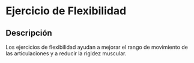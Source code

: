 # Ejercicio de Flexibilidad 

## Descripción

Los ejercicios de flexibilidad ayudan a mejorar el rango de movimiento de las articulaciones y a reducir la rigidez muscular.




